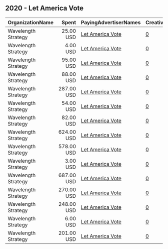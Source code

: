 ## 2020 - Let America Vote 
|OrganizationName|Spent|PayingAdvertiserNames|CreativeUrls|Impressions|Genders|AgeBrackets|CountryCodes|BillingAddresses|CandidateBallotInformation|
|:---|---:|:---|:---|---:|:---|:---|:---|:---|:---|
|Wavelength Strategy|25.00 USD|[Let America Vote](2020/Let_America_Vote.md)|[0](https://www.snap.com/political-ads/asset/d65e4c22346b2d50e7c56c9902fe16df76e7a1d1c5a3bdc11535d3359493aefc?mediaType=jpg)|15,539||18+|united states|US||
|Wavelength Strategy|4.00 USD|[Let America Vote](2020/Let_America_Vote.md)|[0](https://www.snap.com/political-ads/asset/5a04ac1ddfc6ed404ef7e3748c70408aa6b4277f712080526bd261dc0c703a99?mediaType=jpg)|3,097||18+|united states|US||
|Wavelength Strategy|95.00 USD|[Let America Vote](2020/Let_America_Vote.md)|[0](https://www.snap.com/political-ads/asset/6740491240dd7a093378a812b1ce650a958922b10d1f9dd39d463c421e825993?mediaType=jpg)|39,188||18+|united states|US||
|Wavelength Strategy|88.00 USD|[Let America Vote](2020/Let_America_Vote.md)|[0](https://www.snap.com/political-ads/asset/01e0b5a42a3f6c28babde312c1cd82ea1e51dd1e55da577990507dab8c5c2293?mediaType=jpg)|46,360||18+|united states|US||
|Wavelength Strategy|287.00 USD|[Let America Vote](2020/Let_America_Vote.md)|[0](https://www.snap.com/political-ads/asset/3247bffa697e5d699eac5ef89feaa47e0ceb8f07391c48f9908f611a82a43018?mediaType=jpg)|114,217||18+|united states|US|Let America Vote|
|Wavelength Strategy|54.00 USD|[Let America Vote](2020/Let_America_Vote.md)|[0](https://www.snap.com/political-ads/asset/a115cbc4eb255cfbd83f6ef87f2a7c950f71e41691c281d22cb77c9cb0919812?mediaType=mp4)|26,685||18+|united states|US||
|Wavelength Strategy|82.00 USD|[Let America Vote](2020/Let_America_Vote.md)|[0](https://www.snap.com/political-ads/asset/a115cbc4eb255cfbd83f6ef87f2a7c950f71e41691c281d22cb77c9cb0919812?mediaType=mp4)|33,712||18+|united states|US|Let America Vote|
|Wavelength Strategy|624.00 USD|[Let America Vote](2020/Let_America_Vote.md)|[0](https://www.snap.com/political-ads/asset/97235800d8b62d54e9fee5549e7d86b2d2590501f2569eb55055b7a59c97b963?mediaType=jpg)|291,276||18+|united states|US|Let America Vote|
|Wavelength Strategy|578.00 USD|[Let America Vote](2020/Let_America_Vote.md)|[0](https://www.snap.com/political-ads/asset/bca1cfcd6ac99831cdb405d991e0fa249b75093e7ceb1bfb9095b2e904756b6d?mediaType=jpg)|137,434||18+|united states|US|Let America Vote|
|Wavelength Strategy|3.00 USD|[Let America Vote](2020/Let_America_Vote.md)|[0](https://www.snap.com/political-ads/asset/bca1cfcd6ac99831cdb405d991e0fa249b75093e7ceb1bfb9095b2e904756b6d?mediaType=jpg)|2,428||18+|united states|US||
|Wavelength Strategy|687.00 USD|[Let America Vote](2020/Let_America_Vote.md)|[0](https://www.snap.com/political-ads/asset/af6c76fada039d3efac61d7899a12b544d013ff9c29bcdc4a7f0c8f1c8a44149?mediaType=jpg)|310,090||18+|united states|US||
|Wavelength Strategy|270.00 USD|[Let America Vote](2020/Let_America_Vote.md)|[0](https://www.snap.com/political-ads/asset/696886d2b64897bb5f298d2092c8e50fe424620f28baf28b3a68f4d12b5d023d?mediaType=mp4)|102,123||18+|united states|US|Let America Vote|
|Wavelength Strategy|248.00 USD|[Let America Vote](2020/Let_America_Vote.md)|[0](https://www.snap.com/political-ads/asset/d65e4c22346b2d50e7c56c9902fe16df76e7a1d1c5a3bdc11535d3359493aefc?mediaType=jpg)|85,201||18+|united states|US|Let America Vote|
|Wavelength Strategy|6.00 USD|[Let America Vote](2020/Let_America_Vote.md)|[0](https://www.snap.com/political-ads/asset/97235800d8b62d54e9fee5549e7d86b2d2590501f2569eb55055b7a59c97b963?mediaType=jpg)|4,149||18+|united states|US||
|Wavelength Strategy|201.00 USD|[Let America Vote](2020/Let_America_Vote.md)|[0](https://www.snap.com/political-ads/asset/3247bffa697e5d699eac5ef89feaa47e0ceb8f07391c48f9908f611a82a43018?mediaType=jpg)|79,360||18+|united states|US||
